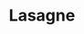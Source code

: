 ---
title: "Lasagne"
description: "Sauce à la viande maison, pepperoni et fromage sur des nouilles à lasagne"
price_s: ""
price_l: "13"
price_lg: ""
weight: "4"
hidden: true
---